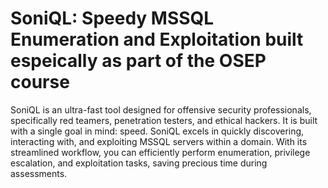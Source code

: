 # SoniQL: Speedy MSSQL Enumeration and Exploitation built espeically as part of the OSEP course

SoniQL is an ultra-fast tool designed for offensive security professionals, specifically red teamers, penetration testers, and ethical hackers. It is built with a single goal in mind: speed. SoniQL excels in quickly discovering, interacting with, and exploiting MSSQL servers within a domain. With its streamlined workflow, you can efficiently perform enumeration, privilege escalation, and exploitation tasks, saving precious time during assessments.
